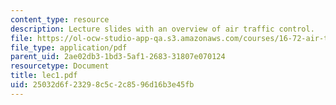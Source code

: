 ```yaml
---
content_type: resource
description: Lecture slides with an overview of air traffic control.
file: https://ol-ocw-studio-app-qa.s3.amazonaws.com/courses/16-72-air-traffic-control-fall-2006/25032d6f23298c5c2c8596d16b3e45fb_lec1.pdf
file_type: application/pdf
parent_uid: 2ae02db3-1bd3-5af1-2683-31807e070124
resourcetype: Document
title: lec1.pdf
uid: 25032d6f-2329-8c5c-2c85-96d16b3e45fb
---
```


